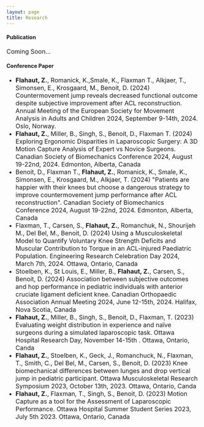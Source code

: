 ```yaml
---
layout: page
title: Research
---
```


#### Publication

<span style="font-size:16px;"> Coming Soon...

#### Conference Paper
* <span style="font-size:16px;"> __Flahaut, Z.__, Romanick, K.,Smale, K., Flaxman T., Alkjaer, T., Simonsen, E., Krosgaard, M., Benoit, D. (2024) Countermovement jump reveals decreased functional outcome despite subjective improvement after ACL reconstruction. Annual Meeting of the European Society for Movement Analysis in Adults and Children 2024, September 9-14th, 2024. Oslo, Norway.
* <span style="font-size:16px;"> __Flahaut, Z.__, Miller, B., Singh, S., Benoit, D., Flaxman T. (2024) Exploring Ergonomic Disparities in Laparoscopic Surgery: A 3D Motion Capture Analysis of Expert vs Novice Surgeons. Canadian Society of Biomechanics Conference 2024, August 19-22nd, 2024. Edmonton, Alberta, Canada
* <span style="font-size:16px;"> Benoit, D., Flaxman T., __Flahaut, Z.__, Romanick, K., Smale, K., Simonsen, E., Krosgaard, M., Alkjaer, T. (2024) "Patients are happier with their knees but choose a dangerous strategy to improve countermovement jump performance after ACL reconstruction". Canadian Society of Biomechanics Conference 2024, August 19-22nd, 2024. Edmonton, Alberta, Canada
* <span style="font-size:16px;"> Flaxman, T., Carsen, S., __Flahaut, Z.__, Romanchuk, N., Shourijeh M., Del Bel, M., Benoit, D. (2024) Using a Musculoskeletal Model to Quantify Voluntary Knee Strength Deficits and Muscular Contribution to Torque in an ACL-injured Paediatric Population. Engineering Research Celebration Day 2024, March 7th, 2024. Ottawa, Ontario, Canada
* <span style="font-size:16px;"> Stoelben, K., St Louis, E., Miller, B., __Flahaut, Z.__, Carsen, S., Benoit, D. (2024) Association between subjective outcomes and hop performance in pediatric individuals with anterior cruciate ligament deficient knee. Canadian Orthopaedic Association Annual Meeting 2024, June 12-15th, 2024. Halifax, Nova Scotia, Canada
* <span style="font-size:16px;"> __Flahaut, Z.__, Miller, B., Singh, S., Benoit, D., Flaxman, T. (2023) Evaluating weight distribution in experience and naïve surgeons during a simulated laparoscopic task. Ottawa Hospital Research Day, November 14-15th . Ottawa, Ontario, Canda
* <span style="font-size:16px;"> __Flahaut, Z.__, Stoelben, K., Geck, J., Romanchuck, N., Flaxman, T., Smith, C., Del Bel, M., Carsen, S., Benoit, D. (2023) Knee biomechanical differences between lunges and drop vertical jump in pediatric participant. Ottawa Musculoskeletal Research Symposium 2023, October 13th, 2023. Ottawa, Ontario, Canda
* <span style="font-size:16px;"> __Flahaut, Z.__, Flaxman, T., Singh, S., Benoit, D. (2023) Motion Capture as a tool for the Assessment of Laparoscopic Performance. Ottawa Hospital Summer Student Series 2023, July 5th 2023. Ottawa, Ontario, Canada